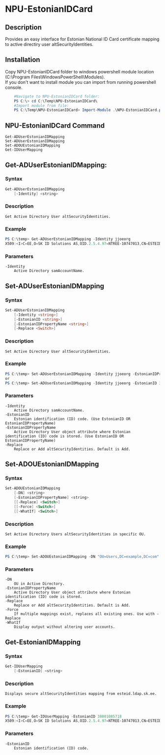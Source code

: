 # NPU-EstonianIDCard

## Description
Provides an easy interface for Estonian National ID Card certificate mapping to active directiry user altSecurityIdentities.

## Installation
 Copy NPU-EstonianIDCard  folder to windows powershell module location (C:\Program Files\WindowsPowerShell\Modules).  
If you don't want to install module you can import from running powershell console.
```powershell
    #Navigate to NPU-EstonianIDCard folder:
    PS C:\> cd C:\Temp\NPU-EstonianIDCard\
    #Import module from file:
    PS C:\Temp\NPU-EstonianIDCard> Import-Module .\NPU-EstonianIDCard.psm1 -Force
```
## NPU-EstonianIDCard Command  
    Get-ADUserEstonianIDMapping
    Set-ADUserEstonianIDMapping
    Set-ADOUEstonianIDMapping
    Get-IDUserMapping


## Get-ADUserEstonianIDMapping:
### Syntax
```powershell
Get-ADUserEstonianIDMapping
    [-Identity] <string>
```
### Description
    Get Active Directory User altSecurityIdentities.
### Example
```powershell
PS C:\temp> Get-ADUserEstonianIDMapping -Identity jjoeorg
X509:<I>C=EE,O=SK ID Solutions AS,OID.2.5.4.97=NTREE-10747013,CN=ESTEID2018<SR>48D9BEEA2D33795C2FD344ED29DE2D30
```
### Parameters
    -Identity
        Active Directory samAccountName.


## Set-ADUserEstonianIDMapping
### Syntax
```powershell
Set-ADUserEstonianIDMapping 
    [-Identity <string>] 
    [-EstonianID <string>]
    [-EstonianIDPropertyName <string>]
    [-Replace <Switch>]
```
### Description
    Set Active Directory User altSecurityIdentities.
### Example
```powershell
PS C:\temp> Set-ADUserEstonianIDMapping -Identity jjoeorg -EstonianIDPropertyName isikukood -Replace
or
PS C:\temp> Set-ADUserEstonianIDMapping -Identity jjoeorg -EstonianID 38001085718 -Replace

```
### Parameters
    -Identity
        Active Directory samAccountName.
    -EstonianID
        Estonian identification (ID) code. (Use EstonianID OR EstonianIDPropertyName)    
    -EstonianIDPropertyName
        Active Directory User object attribute where Estonian identification (ID) code is stored. (Use EstonianID OR EstonianIDPropertyName)
    -Replace
        Replace or Add altSecurityIdentities. Default is Add.


## Set-ADOUEstonianIDMapping
### Syntax
```powershell
Set-ADOUEstonianIDMapping
    [-DN] <string>
    [-EstonianIDPropertyName] <string>
    [[-Replace] <Switch>]
    [[-Force] <Switch>]
    [[-WhatIf] <Switch>]
```
### Description
    Set Active Directory Users altSecurityIdentities in specific OU.
### Example
```powershell
PS C:\temp> Set-ADOUEstonianIDMapping -DN "OU=Users,DC=example,DC=com" -EstonianIDProperty "isikukood" -Replace  -WhatIf

```
### Parameters
    -DN
        OU in Active Directory.
    -EstonianIDPropertyName
        Active Directory User object attribute where Estonian identification (ID) code is stored.
    -Replace
        Replace or Add altSecurityIdentities. Default is Add.
    -Force
        If multiple mappings exist, replaces all existing ones. Use with -Replace
    -WhatIf        
        Display output without altering user accounts.


## Get-EstonianIDMapping
### Syntax
```powershell
Get-IDUserMapping
    [-EstonianID] <string>
```
### Description
    Displays secure altSecurityIdentities mapping from esteid.ldap.sk.ee.
### Example
```powershell
PS C:\temp> Get-IDUserMapping -EstonianID 38001085718 
X509:<I>C=EE,O=SK ID Solutions AS,OID.2.5.4.97=NTREE-10747013,CN=ESTEID2018<SR>48D9BEEA1D33795C2FD054ED29DE2D30
```
### Parameters
    -EstonianID
        Estonian identification (ID) code.




